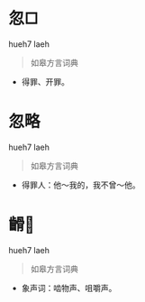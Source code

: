 # 忽□
hueh7 laeh
> 如皋方言词典
- 得罪、开罪。

# 忽略
hueh7 laeh
> 如皋方言词典
- 得罪人：他～我的，我不曾～他。

# 䶤𪘼
hueh7 laeh
> 如皋方言词典
- 象声词：啮物声、咀嚼声。

